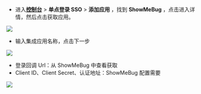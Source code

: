 <IntegrationDetailCard :title="`在 ${$localeConfig.brandName} 中创建应用`">

- 进入[**控制台**](https://console.authing.cn) > **单点登录 SSO** > **添加应用** ，找到 **ShowMeBug** ，点击进入详情，然后点击获取应用。

![](~@imagesZhCn/integration/showmebug/1-1.png)

- 输入集成应用名称，点击下一步

![](~@imagesZhCn/integration/showmebug/1-2.png)

- 登录回调 Url：从 ShowMeBug 中查看获取
- Client ID、Client Secret、认证地址：ShowMeBug 配置需要

![](~@imagesZhCn/integration/showmebug/1-3.png)

</IntegrationDetailCard>
